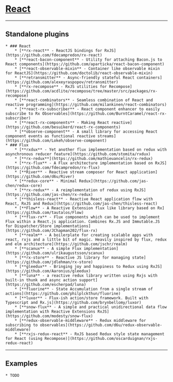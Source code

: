 # [React](https://github.com/facebook/react)

***

## Standalone plugins
    * ### React
        * [**rx-react** - ReactJS bindings for RxJS](https://github.com/fdecampredon/rx-react)
        * [**react-bacon-component** - Utility for attaching Bacon.js to React components](https://github.com/aparticka/react-bacon-component)
        * [**react-observable-mixin** - Container like observable mixin for ReactJS](https://github.com/doctolib/react-observable-mixin)
        * [**retransmitter** - Async-friendly stateful React containers](https://github.com/alexeyraspopov/retransmitter)
        * [**rx-recompose** - RxJS utilities for Recompose](https://github.com/acdlite/recompose/tree/master/src/packages/rx-recompose)
        * [**react-combinators** - Seamless combination of React and reactive programming](https://github.com/milankinen/react-combinators)
        * [**react-rx-subscriber** - React component enhancer to easily subscribe to Rx Observables](https://github.com/BurntCaramel/react-rx-subscriber)
        * [**react-rx-components** - Making React reactive](https://github.com/besuikerd/react-rx-components)
        * [**observe-component** - A small library for accessing React component events as functional reactive streams](https://github.com/Lokeh/observe-component)
    * ### Flux
        * [**rxdux** - Yet another flux implementation based on redux with asynchronous reducer feature](https://github.com/stomita/rxdux)
        * [**rx-redux**](https://github.com/mathieuancelin/rx-redux)
        * [**rx-flux** - A Flux architecture implementation based on RxJS](https://github.com/fdecampredon/rx-flux)
        * [**River** - Reactive stream composer for React application](https://github.com/d6u/River)
        * [**redux-core** - Minimal Redux](https://github.com/jas-chen/redux-core)
        * [**rx-redux** - A reimplementation of redux using RxJS](https://github.com/jas-chen/rx-redux)
        * [**thisless-react** - Reactive React application flow with React, RxJS and Redux](https://github.com/jas-chen/thisless-react)
        * [**Flow** - A Reactive Extension flux like library based on Rx](https://github.com/tautalos/Flow)
        * [**flux-rx** - Flux components which can be used to implement Flux within a React.js application. Combines Rx.JS and Immutable.JS for Dispatcher/Store implementations](https://github.com/JChapman202/flux-rx)
        * [**realm** - A boilerplate for creating scalable apps with react, rxjs and a little bit of magic. Heavily inspired by flux, redux and elm architecture](https://github.com/jschr/realm)
        * [**scanux** - A simple Flux implementation](https://github.com/ulrikaugustsson/scanux)
        * [**rx-store** - Reactive JS library for managing state](https://github.com/jdlehman/rx-store)
        * [**gleedux** - Bringing joy and happiness to Redux using RxJS](https://github.com/Aaronius/gleedux)
        * [**luna** - a reactive redux library written using Rxjs with built-in thunk and async action support](https://github.com/escherpad/luna)
        * [**fluorine** - State Accumulation from a single stream of actions](https://github.com/philplckthun/fluorine)
        * [**luxor** - Flux-ish action/store framework. Built with Typescript and Rx.js](https://github.com/brynbellomy/luxor)
        * [**snow-flux** - A simple and practical unidirectional data flow implementation with Reactive Extensions RxJS](https://github.com/modesty/snow-flux)
        * [**redux-observable-middleware** - Redux middleware for subscribing to observables](https://github.com/d6u/redux-observable-middleware)
        * [**rxjs-redux-react** - RxJS based Redux style state management for React (using Recompose)](https://github.com/oscarduignan/rxjs-redux-react)
***
## Examples
    * TODO